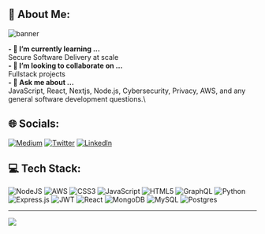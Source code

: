 ## 💫 About Me:
![banner](https://github.com/velvet-jedi/velvet-jedi/assets/132247456/1338e0f8-5719-4f4d-a279-db0fad708c7e)


**- 🌱 I’m currently learning ...**\
Secure Software Delivery at scale\
**- 👯 I’m looking to collaborate on ...**\
Fullstack projects\
**- 💬 Ask me about ...**\
JavaScript, React, Nextjs, Node.js, Cybersecurity, Privacy, AWS, and any general software development questions.\


## 🌐 Socials:
[![Medium](https://img.shields.io/badge/Medium-12100E?logo=medium&logoColor=white)](https://geekymuch.medium.com/)
[![Twitter](https://img.shields.io/badge/Twitter-%231DA1F2.svg?logo=Twitter&logoColor=white)](https://twitter.com/Sensei_Gakusei)  [![LinkedIn](https://img.shields.io/badge/LinkedIn-%230077B5.svg?logo=linkedin&logoColor=white)](https://www.linkedin.com/in/pranjal-r/)
## 💻 Tech Stack:
![NodeJS](https://img.shields.io/badge/node.js-6DA55F?style=for-the-badge&logo=node.js&logoColor=white) ![AWS](https://img.shields.io/badge/AWS-%23FF9900.svg?style=for-the-badge&logo=amazon-aws&logoColor=white) ![CSS3](https://img.shields.io/badge/css3-%231572B6.svg?style=for-the-badge&logo=css3&logoColor=white) ![JavaScript](https://img.shields.io/badge/javascript-%23323330.svg?style=for-the-badge&logo=javascript&logoColor=%23F7DF1E) ![HTML5](https://img.shields.io/badge/html5-%23E34F26.svg?style=for-the-badge&logo=html5&logoColor=white) ![GraphQL](https://img.shields.io/badge/-GraphQL-E10098?style=for-the-badge&logo=graphql&logoColor=white) ![Python](https://img.shields.io/badge/python-3670A0?style=for-the-badge&logo=python&logoColor=ffdd54) ![Express.js](https://img.shields.io/badge/express.js-%23404d59.svg?style=for-the-badge&logo=express&logoColor=%2361DAFB) ![JWT](https://img.shields.io/badge/JWT-black?style=for-the-badge&logo=JSON%20web%20tokens) ![React](https://img.shields.io/badge/react-%2320232a.svg?style=for-the-badge&logo=react&logoColor=%2361DAFB) ![MongoDB](https://img.shields.io/badge/MongoDB-%234ea94b.svg?style=for-the-badge&logo=mongodb&logoColor=white) ![MySQL](https://img.shields.io/badge/mysql-%2300f.svg?style=for-the-badge&logo=mysql&logoColor=white) ![Postgres](https://img.shields.io/badge/postgres-%23316192.svg?style=for-the-badge&logo=postgresql&logoColor=white)



---
[![](https://visitcount.itsvg.in/api?id=velvet-jedi&label=Profile%20Views&color=11&icon=3&pretty=true)](https://visitcount.itsvg.in)
